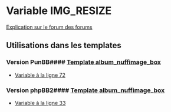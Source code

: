 # Variable IMG_RESIZE
[Explication sur le forum des forums](http://forum.forumactif.com/t294113-listing-des-variables#IMG_RESIZE)
## Utilisations dans les templates
### Version PunBB#### [Template album_nuffimage_box](punbb/album_nuffimage_box.md)
* [Variable à la ligne 72](../punbb/album_nuffimage_box.tpl#L72)
### Version phpBB2#### [Template album_nuffimage_box](subsilver/album_nuffimage_box.md)
* [Variable à la ligne 33](../subsilver/album_nuffimage_box.tpl#L33)